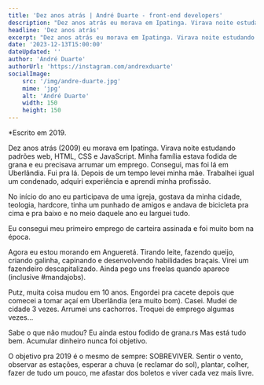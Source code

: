 ```yaml
---
title: 'Dez anos atrás | André Duarte - front-end developers'
description: "Dez anos atrás eu morava em Ipatinga. Virava noite estudando padrões web, HTML"
headline: 'Dez anos atrás'
excerpt: "Dez anos atrás eu morava em Ipatinga. Virava noite estudando padrões web, HTML"
date: '2023-12-13T15:00:00'
dateUpdated: ''
author: 'André Duarte'
authorUrl: 'https://instagram.com/andrexduarte'
socialImage:
    src: '/img/andre-duarte.jpg'
    mime: 'jpg'
    alt: 'André Duarte'
    width: 150
    height: 150
---
```


*Escrito em 2019.

Dez anos atrás (2009) eu morava em Ipatinga. Virava noite estudando padrões web, HTML, CSS e JavaScript. Minha família estava fodida de grana e eu precisava arrumar um emprego. Consegui, mas foi lá em Uberlândia. Fui pra lá. Depois de um tempo levei minha mãe. Trabalhei igual um condenado, adquiri experiência e aprendi minha profissão.

No início do ano eu participava de uma igreja, gostava da minha cidade, teologia, hardcore, tinha um punhado de amigos e andava de bicicleta pra cima e pra baixo e no meio daquele ano eu larguei tudo.

Eu consegui meu primeiro emprego de carteira assinada e foi muito bom na época.

Agora eu estou morando em Angueretá. Tirando leite, fazendo queijo, criando galinha, capinando e desenvolvendo habilidades braçais. Virei um fazendeiro descapitalizado. Ainda pego uns freelas quando aparece (inclusive #mandajobs).

Putz, muita coisa mudou em 10 anos. Engordei pra cacete depois que comecei a tomar açaí em Uberlândia (era muito bom). Casei. Mudei de cidade 3 vezes. Arrumei uns cachorros. Troquei de emprego algumas vezes...

Sabe o que não mudou? Eu ainda estou fodido de grana.rs Mas está tudo bem. Acumular dinheiro nunca foi objetivo.

O objetivo pra 2019 é o mesmo de sempre: SOBREVIVER. Sentir o vento, observar as estações, esperar a chuva (e reclamar do sol), plantar, colher, fazer de tudo um pouco, me afastar dos boletos e viver cada vez mais livre.